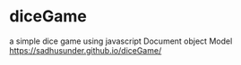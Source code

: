 # diceGame

a simple dice game using javascript Document object Model
https://sadhusunder.github.io/diceGame/

